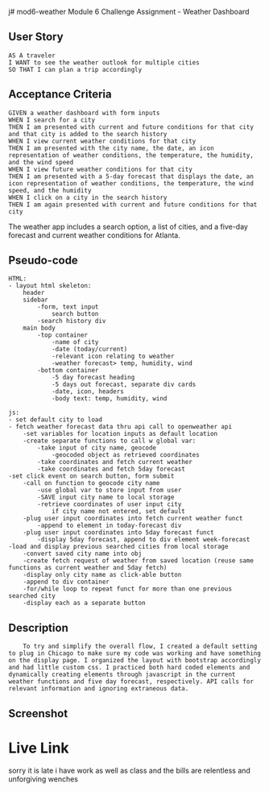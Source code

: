 j# mod6-weather
Module 6 Challenge Assignment - Weather Dashboard

## User Story

```
AS A traveler
I WANT to see the weather outlook for multiple cities
SO THAT I can plan a trip accordingly
```

## Acceptance Criteria

```
GIVEN a weather dashboard with form inputs
WHEN I search for a city
THEN I am presented with current and future conditions for that city and that city is added to the search history
WHEN I view current weather conditions for that city
THEN I am presented with the city name, the date, an icon representation of weather conditions, the temperature, the humidity, and the wind speed
WHEN I view future weather conditions for that city
THEN I am presented with a 5-day forecast that displays the date, an icon representation of weather conditions, the temperature, the wind speed, and the humidity
WHEN I click on a city in the search history
THEN I am again presented with current and future conditions for that city
```

The weather app includes a search option, a list of cities, and a five-day forecast and current weather conditions for Atlanta.

## Pseudo-code
    HTML:
    - layout html skeleton:
        header
        sidebar
            -form, text input 
                search button
            -search history div
        main body
            -top container
                -name of city
                -date (today/current)
                -relevant icon relating to weather
                -weather forecast> temp, humidity, wind
            -bottom container
                -5 day forecast heading
                -5 days out forecast, separate div cards
                -date, icon, headers
                -body text: temp, humidity, wind
    
    js:
    - set default city to load
    - fetch weather forecast data thru api call to openweather api
        -set variables for location inputs as default location
        -create separate functions to call w global var:
            -take input of city name, geocode 
                -geocoded object as retrieved coordinates
            -take coordinates and fetch current weather
            -take coordinates and fetch 5day forecast
    -set click event on search button, form submit
        -call on function to geocode city name
            -use global var to store input from user
            -SAVE input city name to local storage
            -retrieve coordinates of user input city
                if city name not entered, set default
        -plug user input coordinates into fetch current weather funct
            -append to element in today-forecast div
        -plug user input coordinates into 5day forecast funct
            -display 5day forecast, append to div element week-forecast
    -load and display previous searched cities from local storage
        -convert saved city name into obj
        -create fetch request of weather from saved location (reuse same functions as current weather and 5day fetch)
        -display only city name as click-able button
        -append to div container
        -for/while loop to repeat funct for more than one previous searched city
        -display each as a separate button
        
## Description
```
    To try and simplify the overall flow, I created a default setting to plug in Chicago to make sure my code was working and have something on the display page. I organized the layout with bootstrap accordingly and had little custom css. I practiced both hard coded elements and dynamically creating elements through javascript in the current weather functions and five day forecast, respectively. API calls for relevant information and ignoring extraneous data.
```

## Screenshot

# Live Link

sorry it is late i have work as well as class and the bills are relentless and unforgiving wenches